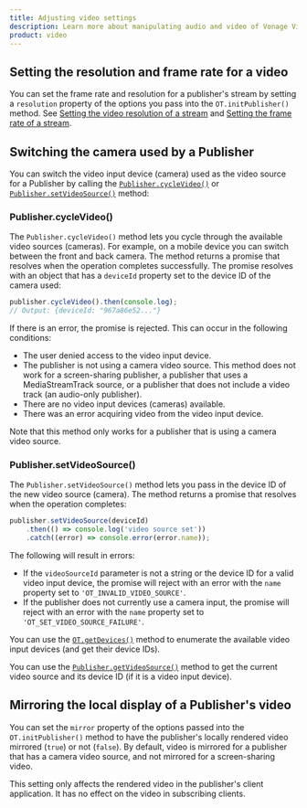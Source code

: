 ```yaml
---
title: Adjusting video settings
description: Learn more about manipulating audio and video of Vonage Video API streams for your web application. Publish only video or audio, adjust the frame rate, and more. 
product: video
---
```


## Setting the resolution and frame rate for a video

You can set the frame rate and resolution for a publisher's stream by setting a `resolution` property of the options you pass into the `OT.initPublisher()` method. See [Setting the video resolution of a stream](/video/tutorials/publish-streams/introduction/javascript) and [Setting the frame rate of a stream](/video/tutorials/publish-streams/introduction/javascript).

## Switching the camera used by a Publisher

You can switch the video input device (camera) used as the video source for a Publisher by calling the [`Publisher.cycleVideo()`](/sdk/stitch/video-js-reference/Publisher.html#cycleVideo) or [`Publisher.setVideoSource()`](/sdk/stitch/video-js-reference/Publisher.html#setVideoSource()) method:

### Publisher.cycleVideo()

The `Publisher.cycleVideo()` method lets you cycle through the available video sources (cameras). For example, on a mobile device you can switch between the front and back camera. The method returns a promise that resolves when the operation completes successfully. The promise resolves with an object that has a `deviceId` property set to the device ID of the camera used:

```javascript
publisher.cycleVideo().then(console.log);
// Output: {deviceId: "967a86e52..."}
```

If there is an error, the promise is rejected. This can occur in the following conditions:

* The user denied access to the video input device.
* The publisher is not using a camera video source. This method does not work for a screen-sharing publisher, a publisher that uses a MediaStreamTrack source, or a publisher that does not include a video track (an audio-only publisher).
* There are no video input devices (cameras) available.
* There was an error acquiring video from the video input device.

Note that this method only works for a publisher that is using a camera video source.

### Publisher.setVideoSource()

The `Publisher.setVideoSource()` method lets you pass in the device ID of the new video source (camera). The method returns a promise that resolves when the operation completes:

```javascript
publisher.setVideoSource(deviceId)
    .then(() => console.log('video source set'))
    .catch((error) => console.error(error.name));
```

The following will result in errors:

* If the `videoSourceId` parameter is not a string or the device ID for a valid video input device, the promise will reject with an error with the `name` property set to `'OT_INVALID_VIDEO_SOURCE'`.
* If the publisher does not currently use a camera input, the promise will reject with an error with the `name` property set to `'OT_SET_VIDEO_SOURCE_FAILURE'`.

You can use the [`OT.getDevices()`](/sdk/stitch/video-js-reference/OT.html#getDevices) method to enumerate the available video input devices (and get their device IDs).

You can use the [`Publisher.getVideoSource()`](/sdk/stitch/video-js-reference/Publisher.html#getVideoSource) method to get the current video source and its device ID (if it is a video input device).

## Mirroring the local display of a Publisher's video

You can set the `mirror` property of the options passed into the `OT.initPublisher()` method to have the publisher's locally rendered video mirrored (`true`) or not (`false`). By default, video is mirrored for a publisher that has a camera video source, and not mirrored for a screen-sharing video.

This setting only affects the rendered video in the publisher's client application. It has no effect on the video in subscribing clients.
